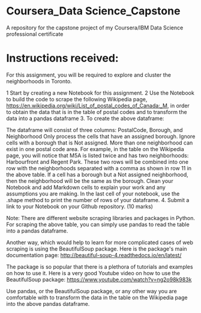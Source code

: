 # Coursera_Data Science_Capstone
 A repository for the capstone project of my Coursera/IBM Data Science professional certificate

# Instructions received:
 For this assignment, you will be required to explore and cluster the neighborhoods in Toronto.

 1 Start by creating a new Notebook for this assignment.
 2 Use the Notebook to build the code to scrape the following Wikipedia page,  https://en.wikipedia.org/wiki/List_of_postal_codes_of_Canada:_M, in order to obtain the data that is in the table of postal codes and to   transform the data into a pandas dataframe
 3. To create the above dataframe:

The dataframe will consist of three columns: PostalCode, Borough, and Neighborhood
Only process the cells that have an assigned borough. Ignore cells with a borough that is Not assigned.
More than one neighborhood can exist in one postal code area. For example, in the table on the Wikipedia page, you will notice that M5A is listed twice and has two neighborhoods: Harbourfront and Regent Park. These two rows will be combined into one row with the neighborhoods separated with a comma as shown in row 11 in the above table.
If a cell has a borough but a Not assigned neighborhood, then the neighborhood will be the same as the borough.
Clean your Notebook and add Markdown cells to explain your work and any assumptions you are making.
In the last cell of your notebook, use the .shape method to print the number of rows of your dataframe.
4. Submit a link to your Notebook on your Github repository. (10 marks)

Note: There are different website scraping libraries and packages in Python. For scraping the above table, you can simply use pandas to read the table into a pandas dataframe.

Another way, which would help to learn for more complicated cases of web scraping is using the BeautifulSoup package. Here is the package's main documentation page: http://beautiful-soup-4.readthedocs.io/en/latest/

The package is so popular that there is a plethora of tutorials and examples on how to use it. Here is a very good Youtube video on how to use the BeautifulSoup package: https://www.youtube.com/watch?v=ng2o98k983k

Use pandas, or the BeautifulSoup package, or any other way you are comfortable with to transform the data in the table on the Wikipedia page into the above pandas dataframe.
